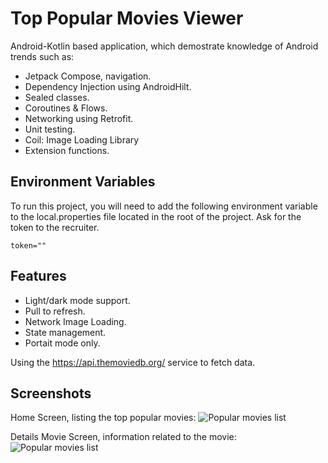 
# Top Popular Movies Viewer

Android-Kotlin based application, which demostrate knowledge of Android trends such as:
- Jetpack Compose, navigation.
- Dependency Injection using AndroidHilt.
- Sealed classes.
- Coroutines & Flows.
- Networking using Retrofit.
- Unit testing.
- Coil: Image Loading Library
- Extension functions.




## Environment Variables

To run this project, you will need to add the following environment variable to the local.properties file located in the root of the project.
Ask for the token to the recruiter.

`token=""`


## Features

- Light/dark mode support.
- Pull to refresh.
- Network Image Loading.
- State management.
- Portait mode only.

Using the https://api.themoviedb.org/ service to fetch data.



## Screenshots
Home Screen, listing the top popular movies:
![Popular movies list](https://via.placeholder.com/468x300?text=App+Screenshot+Here)

Details Movie Screen, information related to the movie:
![Popular movies list](https://via.placeholder.com/468x300?text=App+Screenshot+Here)

